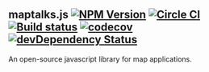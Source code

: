 maptalks.js [![NPM Version](https://img.shields.io/npm/v/maptalks.svg)](https://github.com/maptalks/maptalks.js) [![Circle CI](https://circleci.com/gh/maptalks/maptalks.js.svg?style=shield)](https://circleci.com/gh/maptalks/maptalks.js) [![Build status](https://ci.appveyor.com/api/projects/status/r9pb0dhqqq3cdppy/branch/master?svg=true)](https://ci.appveyor.com/project/fuzhenn/maptalks-js) [![codecov](https://codecov.io/gh/maptalks/maptalks.js/branch/master/graph/badge.svg)](https://codecov.io/gh/maptalks/maptalks.js) [![devDependency Status](https://david-dm.org/maptalks/maptalks.js/dev-status.svg)](https://david-dm.org/maptalks/maptalks.js#info=devDependencies)
------

An open-source javascript library for map applications.

